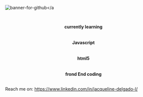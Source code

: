 <a><img src='https://i.postimg.cc/6pgLL7dm/banner-for-github.jpg' border='0' alt='banner-for-github'/></a

<br><b><center>currently learning</center></b></br>
<br><b><center>Javascript</center></b></br>
<br><b><center>html5</center></b></br>
<br><b><center>frond End coding</center></b></br>

Reach me on: https://www.linkedin.com/in/jacqueline-delgado-l/
